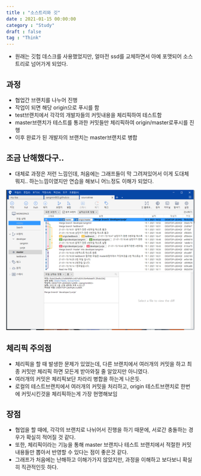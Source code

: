```yaml
---
title : "소스트리와 깃"
date : 2021-01-15 00:00:00
category : "Study"
draft : false
tag : "Think"
--- 
```


* 원래는 깃헙 데스크를 사용했었지만, 얼마전 ssd를 교체하면서 아예 포맷되어 소스트리로 넘어가게 되었다.

## 과정
* 협업간 브랜치를 나누어 진행
* 작업이 되면 해당 origin으로 푸시를 함
* test브랜치에서 각각의 개발자들의 커밋내용을 체리픽하여 테스트함
* master브랜치가 테스트를 통과한 커밋들만 체리픽하여 origin/master로푸시를 진행
* 이후 완료가 된 개발자의 브랜치는 master브랜치로 병합

## 조금 난해했다구..
* 대체로 과정은 저런 느낌인데, 처음에는 그래프들이 막 그려져있어서 이게 도대체 뭐지.. 하는느낌이였지만 연습을 해보니 어느정도 이해가 되었다.
<div style="text-align : center">
  <img src="/img/2021/01/15/1.PNG?raw=true" alt="1">
</div>

## 체리픽 주의점
* 체리픽을 할 때 발생한 문제가 있었는데, 다른 브랜치에서 여러개의 커밋을 하고 최종 커밋만 체리픽 하면 모든게 받아와질 줄 알았지만 아니였다.
* 여러개의 커밋은 체리픽보단 차라리 병합을 하는게 나은듯.
* 로컬의 테스트브랜치에서 여러개의 커밋을 처리하고, origin 테스트브랜치로 한번에 커밋시킨것을 체리픽하는게 가장 현명해보임

## 장점
* 협업을 할 때에, 각각의 브랜치로 나뉘어서 진행을 하기 때문에, 서로간 충돌하는 경우가 확실히 적어질 것 같다.
* 또한, 체리픽이라는 기능을 통해 master 브랜치나 테스트 브랜치에서 적절한 커밋내용들만 뽑아서 반영할 수 있다는 점이 좋은것 같다.
* 그래프가 처음에는 난해하고 이해가가지 않았지만, 과정을 이해하고 보다보니 확실히 직관적인듯 하다.
